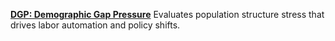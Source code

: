  [**DGP: Demographic Gap Pressure**](DGP.md)
Evaluates population structure stress that drives labor automation and policy shifts.

